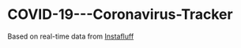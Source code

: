# COVID-19---Coronavirus-Tracker
Based on real-time data from <a href="https://github.com/instafluff/Coronavirus">Instafluff</a>
